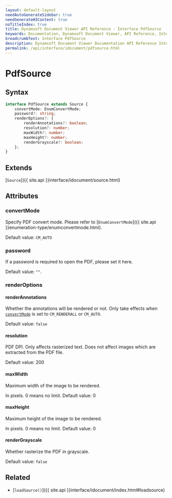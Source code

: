 ```yaml
---
layout: default-layout
needAutoGenerateSidebar: true
needGenerateH3Content: true
noTitleIndex: true
title: Dynamsoft Document Viewer API Reference - Interface PdfSource
keywords: Documentation, Dynamsoft Document Viewer, API Reference, Interface PdfSource
breadcrumbText: Interface PdfSource
description: Dynamsoft Document Viewer Documentation API Reference Interface PdfSource Page
permalink: /api/interface/idocument/pdfsource.html
---
```


# PdfSource

## Syntax

```typescript
interface PdfSource extends Source {
    convertMode: EnumConvertMode;   
    password?: string;  
    renderOptions?: {
        renderAnnotations?: boolean;
        resolution?: number;  
        maxWidth?: number;
        maxHeight?: number;
        renderGrayscale?: boolean;  
    };
}
```

## Extends

[`Source`]({{ site.api }}interface/idocument/source.html)

## Attributes

### convertMode

Specify PDF convert mode. Please refer to [`EnumConvertMode`]({{ site.api }}enumeration-type/enumconvertmode.html).

Default value: `CM_AUTO`

### password

If a password is required to open the PDF, please set it here. 

Default value: `""`.

### renderOptions

#### renderAnnotations

Whether the annotations will be rendered or not. Only take effects when [`convertMode`](#convertmode) is set to `CM_RENDERALL` or `CM_AUTO`.

Default value: `false`

#### resolution

PDF DPI. Only affects rasterized text. Does not affect images which are extracted from the PDF file. 

Default value: 200

#### maxWidth

Maximum width of the image to be rendered. 

In pixels. 0 means no limit. Default value: 0

#### maxHeight

Maximum height of the image to be rendered. 

In pixels. 0 means no limit. Default value: 0

#### renderGrayscale

Whether rasterize the PDF in grayscale.

Default value: `false`

## Related

- [`loadSource()`]({{ site.api }}interface/idocument/index.html#loadsource)